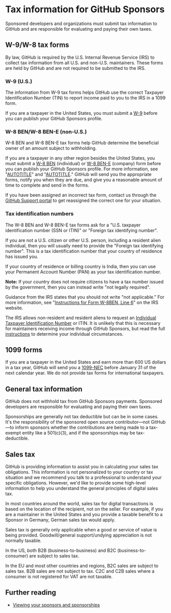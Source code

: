 # Tax information for GitHub Sponsors

Sponsored developers and organizations must submit tax information to GitHub and are responsible for evaluating and paying their own taxes.

## W-9/W-8 tax forms

By law, GitHub is required by the U.S. Internal Revenue Service (IRS) to collect tax information from all U.S. and non-U.S. maintainers. These forms are held by GitHub and are not required to be submitted to the IRS.

### W-9 (U.S.)

The information from W-9 tax forms helps GitHub use the correct Taxpayer Identification Number (TIN) to report income paid to you to the IRS in a 1099 form.

If you are a taxpayer in the United States, you must submit a [W-9](https://www.irs.gov/forms-pubs/about-form-w-9) before you can publish your GitHub Sponsors profile.

### W-8 BEN/W-8 BEN-E (non-U.S.)

W-8 BEN and W-8 BEN-E tax forms help GitHub determine the beneficial owner of an amount subject to withholding.

If you are a taxpayer in any other region besides the United States, you must submit a [W-8 BEN](https://www.irs.gov/pub/irs-pdf/fw8ben.pdf) (individual) or [W-8 BEN-E](https://www.irs.gov/forms-pubs/about-form-w-8-ben-e) (company) form before you can publish your GitHub Sponsors profile. For more information, see "[AUTOTITLE](/sponsors/receiving-sponsorships-through-github-sponsors/setting-up-github-sponsors-for-your-personal-account#submitting-your-tax-information)" and "[AUTOTITLE](/sponsors/receiving-sponsorships-through-github-sponsors/setting-up-github-sponsors-for-your-organization#submitting-your-tax-information)." GitHub will send you the appropriate forms, notify you when they are due, and give you a reasonable amount of time to complete and send in the forms.

If you have been assigned an incorrect tax form, contact us through the [GitHub Support portal](https://support.github.com/) to get reassigned the correct one for your situation.

### Tax identification numbers

The W-8 BEN and W-8 BEN-E tax forms ask for a "U.S. taxpayer identification number (SSN or ITIN)" or "Foreign tax identifying number".

If you are not a U.S. citizen or other U.S. person, including a resident alien individual, then you will usually need to provide the "Foreign tax identifying number". This is a tax identification number that your country of residence has issued you.

If your country of residence or billing country is India, then you can use your Permanent Account Number (PAN) as your tax identification number.

<div class="ghd-spotlight ghd-spotlight-note border rounded-1 my-3 p-3 f5 color-border-accent-emphasis color-bg-accent">

**Note:** If your country does not require citizens to have a tax number issued by the government, then you can instead write "not legally required".

Guidance from the IRS states that you should not write "not applicable." For more information, see "[Instructions for Form W-8BEN, Line 6](https://www.irs.gov/instructions/iw8ben#idm139867098922656)" on the IRS website.
</div>

The IRS allows non-resident and resident aliens to request an [Individual Taxpayer Identification Number](https://www.irs.gov/individuals/international-taxpayers/taxpayer-identification-numbers-tin#itin) or ITIN. It is unlikely that this is necessary for maintainers receiving income through GitHub Sponsors, but read the full [instructions](https://www.irs.gov/pub/irs-pdf/iw8ben.pdf) to determine your individual circumstances.

## 1099 forms

If you are a taxpayer in the United States and earn more than 600 US dollars in a tax year, GitHub will send you a [1099-NEC](https://www.irs.gov/forms-pubs/about-form-1099-nec) before January 31 of the next calendar year. We do not provide tax forms for international taxpayers.

## General tax information

GitHub does not withhold tax from GitHub Sponsors payments. Sponsored developers are responsible for evaluating and paying their own taxes.

Sponsorships are generally not tax deductible but can be in some cases. It's the responsibility of the sponsored open source contributor—not GitHub—to inform sponsors whether the contributions are being made to a tax-exempt entity like a 501(c)(3), and if the sponsorships may be tax-deductible.

## Sales tax

GitHub is providing information to assist you in calculating your sales tax obligations. This information is not personalized to your country or tax situation and we recommend you talk to a professional to understand your specific obligations. However, we'd like to provide some high-level information to help you understand the general principles of digital sales tax.

In most countries around the world, sales tax for digital transactions is based on the location of the recipient, not on the seller. For example, if you are a maintainer in the United States and you provide a taxable benefit to a Sponsor in Germany, German sales tax would apply.

Sales tax is generally only applicable when a good or service of value is being provided. Goodwill/general support/undying appreciation is not normally taxable.

In the US, both B2B (business-to-business) and B2C (business-to-consumer) are subject to sales tax.

In the EU and most other countries and regions, B2C sales are subject to sales tax. B2B sales are not subject to tax. C2C and C2B sales where a consumer is not registered for VAT are not taxable.

## Further reading

- [Viewing your sponsors and sponsorships](/sponsors/receiving-sponsorships-through-github-sponsors/viewing-your-sponsors-and-sponsorships)

